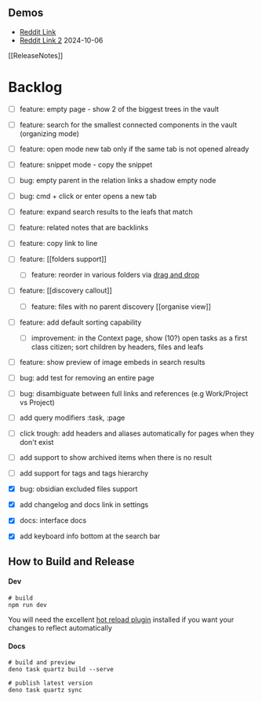 ## Demos
- [Reddit Link](https://www.reddit.com/r/ObsidianMD/comments/1frcsuq/tree_search_a_new_obsidian_plugin/?utm_source=share&utm_medium=web3x&utm_name=web3xcss&utm_term=1&utm_content=share_button) 
- [Reddit Link 2](https://www.reddit.com/r/ObsidianMD/comments/1fxi9fj/obsidian_tree_search_050/) 2024-10-06

[[ReleaseNotes]]
# Backlog

- [ ] feature: empty page - show 2 of the biggest trees in the vault
- [ ] feature: search for the smallest connected components in the vault (organizing mode)
- [ ] feature: open mode new tab only if the same tab is not opened already
- [ ] feature: snippet mode - copy the snippet
- [ ] bug: empty parent in the relation links a shadow empty node
- [ ] bug: cmd + click or enter opens a new tab
- [ ] feature: expand search results to the leafs that match
- [ ] feature: related notes that are backlinks 
- [ ] feature: copy link to line
- [ ] feature: [[folders support]]
	- [ ] feature: reorder in various folders via [drag and drop](https://react-dnd.github.io/react-dnd/about) 
- [ ] feature: [[discovery callout]]
	- [ ] feature: files with no parent discovery [[organise view]]
- [ ] feature: add default sorting capability
	- [ ] improvement: in the Context page, show (10?) open tasks as a first class citizen; sort children by headers, files and leafs
- [ ] feature: show preview of image embeds in search results
- [ ] bug: add test for removing an entire page
- [ ] bug: disambiguate between full links and references (e.g Work/Project vs Project)
- [ ] add query modifiers :task, :page
- [ ] click trough: add headers and aliases automatically for pages when they don't exist
- [ ] add support to show archived items when there is no result
- [ ] add support for tags and tags hierarchy

- [x] bug: obsidian excluded files support
- [x] add changelog and docs link in settings
- [x] docs: interface docs
- [x] add keyboard info bottom at the search bar

## How to Build and Release
#### Dev
```
# build
npm run dev
```

You will need the excellent [hot reload plugin](https://github.com/pjeby/hot-reload) installed if you want your changes to reflect automatically
#### Docs

```
# build and preview
deno task quartz build --serve

# publish latest version
deno task quartz sync 
```
